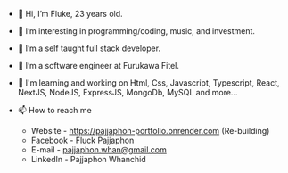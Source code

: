 - 👋 Hi, I’m Fluke, 23 years old.
- 👀 I’m interesting in programming/coding, music, and investment.
- 🌱 I’m a self taught full stack developer.
- 💞️ I’m a software engineer at Furukawa Fitel.
-  👀 I'm learning and working on Html, Css, Javascript, Typescript, React, NextJS, NodeJS, ExpressJS, MongoDb, MySQL and more... 

- 📫 How to reach me
  - Website - https://pajjaphon-portfolio.onrender.com (Re-building)
  - Facebook - Fluck Pajjaphon
  - E-mail - pajjaphon.whan@gmail.com
  - LinkedIn - Pajjaphon Whanchid
